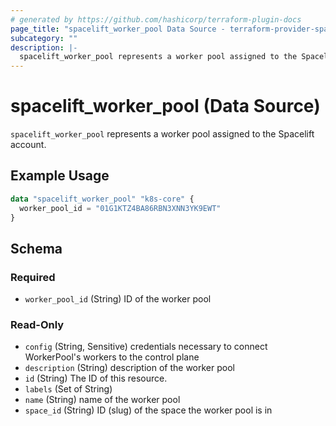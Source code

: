```yaml
---
# generated by https://github.com/hashicorp/terraform-plugin-docs
page_title: "spacelift_worker_pool Data Source - terraform-provider-spacelift"
subcategory: ""
description: |-
  spacelift_worker_pool represents a worker pool assigned to the Spacelift account.
---
```


# spacelift_worker_pool (Data Source)

`spacelift_worker_pool` represents a worker pool assigned to the Spacelift account.

## Example Usage

```terraform
data "spacelift_worker_pool" "k8s-core" {
  worker_pool_id = "01G1KTZ4BA86RBN3XNN3YK9EWT"
}
```

<!-- schema generated by tfplugindocs -->
## Schema

### Required

- `worker_pool_id` (String) ID of the worker pool

### Read-Only

- `config` (String, Sensitive) credentials necessary to connect WorkerPool's workers to the control plane
- `description` (String) description of the worker pool
- `id` (String) The ID of this resource.
- `labels` (Set of String)
- `name` (String) name of the worker pool
- `space_id` (String) ID (slug) of the space the worker pool is in


